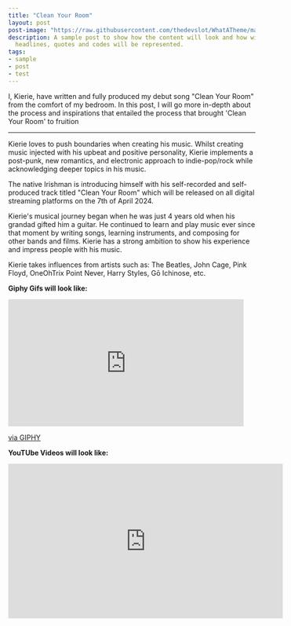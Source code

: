 ```yaml
---
title: "Clean Your Room"
layout: post
post-image: "https://raw.githubusercontent.com/thedevslot/WhatATheme/master/assets/images/SamplePost.png?token=AHMQUEPC4IFADOF5VG4QVN26Z64GG"
description: A sample post to show how the content will look and how will different
  headlines, quotes and codes will be represented.
tags:
- sample
- post
- test
---
```


I, Kierie, have written and fully produced my debut song "Clean Your Room" from the comfort of my bedroom. In this post, I will go more in-depth about the process and inspirations that entailed the process that brought 'Clean Your Room' to fruition


---


Kierie loves to push boundaries when creating his music. Whilst creating music injected with his upbeat and positive personality, Kierie implements a post-punk, new romantics, and electronic approach to indie-pop/rock while acknowledging deeper topics in his music.

The native Irishman is introducing himself with his self-recorded and self-produced track titled "Clean Your Room" which will be released on all digital streaming platforms on the 7th of April 2024.

Kierie's musical journey began when he was just 4 years old when his grandad gifted him a guitar. He continued to learn and play music ever since that moment by writing songs, learning instruments, and composing for other bands and films. Kierie has a strong ambition to show his experience and impress people with his music. 

Kierie takes influences from artists such as: The Beatles, John Cage, Pink Floyd, OneOhTrix Point Never, Harry Styles, Gō Ichinose, etc. 

**Giphy Gifs will look like:**<br>
<iframe src="https://giphy.com/embed/ZqlvCTNHpqrio" width="480" height="259" frameBorder="0" class="giphy-embed" allowFullScreen></iframe><p><a href="https://giphy.com/gifs/laughing-despicable-me-minions-ZqlvCTNHpqrio">via GIPHY</a></p>

**YouTUbe Videos will look like:**<br>
<iframe width="560" height="315" src="https://www.youtube.com/embed/jTPXwbDtIpA" frameborder="0" allow="accelerometer; autoplay; encrypted-media; gyroscope; picture-in-picture" allowfullscreen></iframe>
